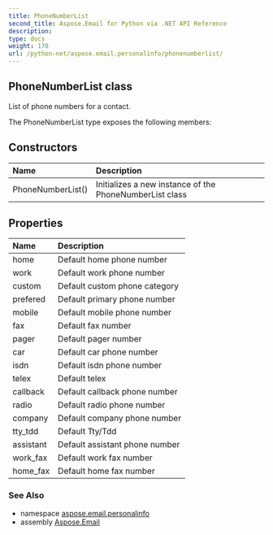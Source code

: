 ```yaml
---
title: PhoneNumberList
second_title: Aspose.Email for Python via .NET API Reference
description: 
type: docs
weight: 170
url: /python-net/aspose.email.personalinfo/phonenumberlist/
---
```


## PhoneNumberList class

List of phone numbers for a contact.

The PhoneNumberList type exposes the following members:
## Constructors
| Name | Description |
| :- | :- |
|PhoneNumberList()|Initializes a new instance of the PhoneNumberList class|
## Properties
| Name | Description |
| :- | :- |
|home|Default home phone number|
|work|Default work phone number|
|custom|Default custom phone category|
|prefered|Default primary phone number|
|mobile|Default mobile phone number|
|fax|Default fax number|
|pager|Default pager number|
|car|Default car phone number|
|isdn|Default isdn phone number|
|telex|Default telex|
|callback|Default callback phone number|
|radio|Default radio phone number|
|company|Default company phone number|
|tty_tdd|Default Tty/Tdd|
|assistant|Default assistant phone number|
|work_fax|Default work fax number|
|home_fax|Default home fax number|

### See Also

* namespace [aspose.email.personalinfo](/python-net/aspose.email.personalinfo/)
* assembly [Aspose.Email](/python-net/)

